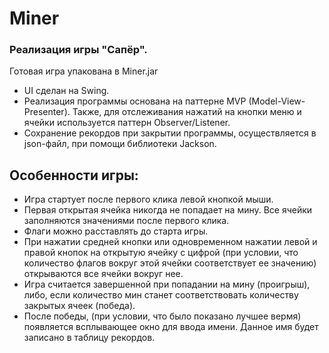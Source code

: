 # Miner
### Реализация игры "Сапёр".
Готовая игра упакована в Miner.jar
- UI сделан на Swing.
- Реализация программы основана на паттерне MVP (Model-View-Presenter). Также, для отслеживания нажатий на кнопки меню и ячейки используется паттерн Observer/Listener.
- Сохранение рекордов при закрытии программы, осуществляется в json-файл, при помощи библиотеки Jackson.

## Особенности игры:
- Игра стартует после первого клика левой кнопкой мыши.
- Первая открытая ячейка никогда не попадает на мину. Все ячейки заполняются значениями после первого клика.
- Флаги можно расставлять до старта игры.
- При нажатии средней кнопки или одновременном нажатии левой и правой кнопок на открытую ячейку с цифрой (при условии, что количество флагов вокруг этой ячейки соответствует ее значению) открываются все ячейки вокруг нее.
- Игра считается завершенной при попадании на мину (проигрыш), либо, если количество мин станет соответствовать количеству закрытых ячеек (победа).
- После победы, (при условии, что было показано лучшее вермя) появляется всплывающее окно для ввода имени. Данное имя будет записано в таблицу рекордов.
